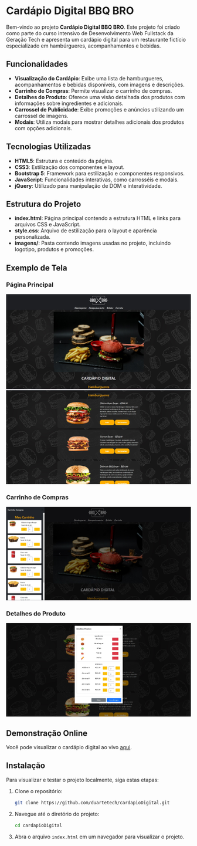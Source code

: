 # Cardápio Digital BBQ BRO

Bem-vindo ao projeto **Cardápio Digital BBQ BRO**. Este projeto foi criado como parte do curso intensivo de Desenvolvimento Web Fullstack da Geração Tech e apresenta um cardápio digital para um restaurante fictício especializado em hambúrgueres, acompanhamentos e bebidas.

## Funcionalidades

- **Visualização do Cardápio**: Exibe uma lista de hamburgueres, acompanhamentos e bebidas disponíveis, com imagens e descrições.
- **Carrinho de Compras**: Permite visualizar o carrinho de compras.
- **Detalhes do Produto**: Oferece uma visão detalhada dos produtos com informações sobre ingredientes e adicionais.
- **Carrossel de Publicidade**: Exibe promoções e anúncios utilizando um carrossel de imagens.
- **Modais**: Utiliza modais para mostrar detalhes adicionais dos produtos com opções adicionais.

## Tecnologias Utilizadas

- **HTML5**: Estrutura e conteúdo da página.
- **CSS3**: Estilização dos componentes e layout.
- **Bootstrap 5**: Framework para estilização e componentes responsivos.
- **JavaScript**: Funcionalidades interativas, como carrosséis e modais.
- **jQuery**: Utilizado para manipulação de DOM e interatividade.

## Estrutura do Projeto

- **index.html**: Página principal contendo a estrutura HTML e links para arquivos CSS e JavaScript.
- **style.css**: Arquivo de estilização para o layout e aparência personalizada.
- **imagens/**: Pasta contendo imagens usadas no projeto, incluindo logotipo, produtos e promoções.

## Exemplo de Tela

### Página Principal

![Página Principal](readme/home.jpg)
![Página Principal](readme/home-2.jpg)

### Carrinho de Compras

![Carrinho de Compras](readme/carrinho.jpg)

### Detalhes do Produto

![Detalhes do Produto](readme/detalhes.jpg)

## Demonstração Online

Você pode visualizar o cardápio digital ao vivo [aqui](https://cardapiodigital-duarte-gt.netlify.app/).

## Instalação

Para visualizar e testar o projeto localmente, siga estas etapas:

1. Clone o repositório:
   ```bash
   git clone https://github.com/duartetech/cardapioDigital.git
   ```

2. Navegue até o diretório do projeto:
   ```bash
   cd cardapioDigital
   ```

3. Abra o arquivo `index.html` em um navegador para visualizar o projeto.
